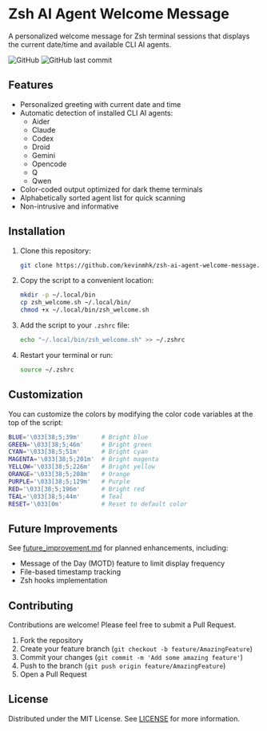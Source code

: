 # Zsh AI Agent Welcome Message

A personalized welcome message for Zsh terminal sessions that displays the current date/time and available CLI AI agents.

![GitHub](https://img.shields.io/github/license/kevinmhk/zsh-ai-agent-welcome-message)
![GitHub last commit](https://img.shields.io/github/last-commit/kevinmhk/zsh-ai-agent-welcome-message)

## Features

- Personalized greeting with current date and time
- Automatic detection of installed CLI AI agents:
  - Aider
  - Claude
  - Codex
  - Droid
  - Gemini
  - Opencode
  - Q
  - Qwen
- Color-coded output optimized for dark theme terminals
- Alphabetically sorted agent list for quick scanning
- Non-intrusive and informative

<!--
## Preview

![Welcome Message Preview](https://placehold.co/600x200?text=Welcome+Message+Preview+Image)

*Note: Replace the placeholder above with an actual screenshot of the welcome message.*
-->

## Installation

1. Clone this repository:
   ```bash
   git clone https://github.com/kevinmhk/zsh-ai-agent-welcome-message.git
   ```

2. Copy the script to a convenient location:
   ```bash
   mkdir -p ~/.local/bin
   cp zsh_welcome.sh ~/.local/bin/
   chmod +x ~/.local/bin/zsh_welcome.sh
   ```

3. Add the script to your `.zshrc` file:
   ```bash
   echo "~/.local/bin/zsh_welcome.sh" >> ~/.zshrc
   ```

4. Restart your terminal or run:
   ```bash
   source ~/.zshrc
   ```

## Customization

You can customize the colors by modifying the color code variables at the top of the script:

```bash
BLUE='\033[38;5;39m'      # Bright blue
GREEN='\033[38;5;46m'     # Bright green
CYAN='\033[38;5;51m'      # Bright cyan
MAGENTA='\033[38;5;201m'  # Bright magenta
YELLOW='\033[38;5;226m'   # Bright yellow
ORANGE='\033[38;5;208m'   # Orange
PURPLE='\033[38;5;129m'   # Purple
RED='\033[38;5;196m'      # Bright red
TEAL='\033[38;5;44m'      # Teal
RESET='\033[0m'           # Reset to default color
```

## Future Improvements

See [future_improvement.md](future_improvement.md) for planned enhancements, including:
- Message of the Day (MOTD) feature to limit display frequency
- File-based timestamp tracking
- Zsh hooks implementation

## Contributing

Contributions are welcome! Please feel free to submit a Pull Request.

1. Fork the repository
2. Create your feature branch (`git checkout -b feature/AmazingFeature`)
3. Commit your changes (`git commit -m 'Add some amazing feature'`)
4. Push to the branch (`git push origin feature/AmazingFeature`)
5. Open a Pull Request

## License

Distributed under the MIT License. See [LICENSE](LICENSE) for more information.

<!--
## Contact

Your Name - [@your_twitter](https://twitter.com/your_twitter) - your-email@example.com

Project Link: [https://github.com/kevinmhk/zsh-ai-agent-welcome-message](https://github.com/kevinmhk/zsh-ai-agent-welcome-message)
-->
